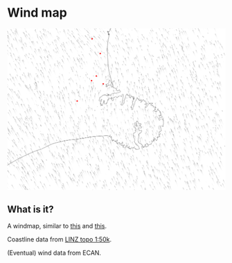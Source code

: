 # Wind map
![Image of the app](screenshot.png)

## What is it?
A windmap, similar to [this](https://air.nullschool.net/) and [this](http://hint.fm/wind/).

Coastline data from [LINZ topo 1:50k](https://data.linz.govt.nz/layer/258-nz-coastlines-topo-150k/).

(Eventual) wind data from ECAN.
